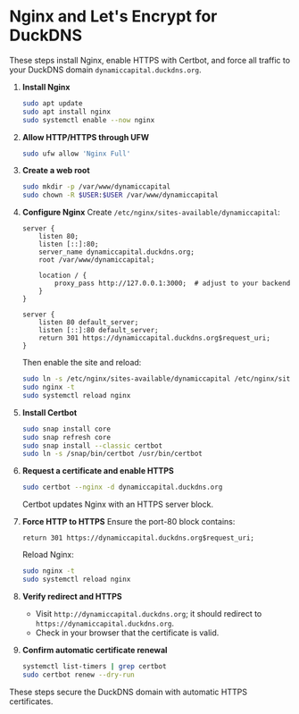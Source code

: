 # Nginx and Let's Encrypt for DuckDNS

These steps install Nginx, enable HTTPS with Certbot, and force all traffic to your DuckDNS domain `dynamiccapital.duckdns.org`.

1. **Install Nginx**
   ```bash
   sudo apt update
   sudo apt install nginx
   sudo systemctl enable --now nginx
   ```

2. **Allow HTTP/HTTPS through UFW**
   ```bash
   sudo ufw allow 'Nginx Full'
   ```

3. **Create a web root**
   ```bash
   sudo mkdir -p /var/www/dynamiccapital
   sudo chown -R $USER:$USER /var/www/dynamiccapital
   ```

4. **Configure Nginx**
   Create `/etc/nginx/sites-available/dynamiccapital`:
   ```nginx
   server {
       listen 80;
       listen [::]:80;
       server_name dynamiccapital.duckdns.org;
       root /var/www/dynamiccapital;

       location / {
           proxy_pass http://127.0.0.1:3000;  # adjust to your backend
       }
   }

   server {
       listen 80 default_server;
       listen [::]:80 default_server;
       return 301 https://dynamiccapital.duckdns.org$request_uri;
   }
   ```
   Then enable the site and reload:
   ```bash
   sudo ln -s /etc/nginx/sites-available/dynamiccapital /etc/nginx/sites-enabled/
   sudo nginx -t
   sudo systemctl reload nginx
   ```

5. **Install Certbot**
   ```bash
   sudo snap install core
   sudo snap refresh core
   sudo snap install --classic certbot
   sudo ln -s /snap/bin/certbot /usr/bin/certbot
   ```

6. **Request a certificate and enable HTTPS**
   ```bash
   sudo certbot --nginx -d dynamiccapital.duckdns.org
   ```
   Certbot updates Nginx with an HTTPS server block.

7. **Force HTTP to HTTPS**
   Ensure the port-80 block contains:
   ```nginx
   return 301 https://dynamiccapital.duckdns.org$request_uri;
   ```
   Reload Nginx:
   ```bash
   sudo nginx -t
   sudo systemctl reload nginx
   ```

8. **Verify redirect and HTTPS**
   - Visit `http://dynamiccapital.duckdns.org`; it should redirect to `https://dynamiccapital.duckdns.org`.
   - Check in your browser that the certificate is valid.

9. **Confirm automatic certificate renewal**
   ```bash
   systemctl list-timers | grep certbot
   sudo certbot renew --dry-run
   ```

These steps secure the DuckDNS domain with automatic HTTPS certificates.
